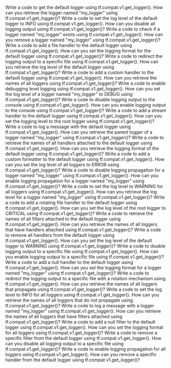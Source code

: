Write a code to get the default logger using tf.compat.v1.get_logger().
How can you retrieve the logger named "my_logger" using tf.compat.v1.get_logger()?
Write a code to set the log level of the default logger to INFO using tf.compat.v1.get_logger().
How can you disable all logging output using tf.compat.v1.get_logger()?
Write a code to check if a logger named "my_logger" exists using tf.compat.v1.get_logger().
How can you remove a logger named "my_logger" using tf.compat.v1.get_logger()?
Write a code to add a file handler to the default logger using tf.compat.v1.get_logger().
How can you set the logging format for the default logger using tf.compat.v1.get_logger()?
Write a code to redirect the logging output to a specific file using tf.compat.v1.get_logger().
How can you retrieve the log level of the default logger using tf.compat.v1.get_logger()?
Write a code to add a custom handler to the default logger using tf.compat.v1.get_logger().
How can you retrieve the names of all loggers using tf.compat.v1.get_logger()?
Write a code to enable debugging level logging using tf.compat.v1.get_logger().
How can you set the log level of a logger named "my_logger" to DEBUG using tf.compat.v1.get_logger()?
Write a code to disable logging output to the console using tf.compat.v1.get_logger().
How can you enable logging output to the console using tf.compat.v1.get_logger()?
Write a code to add a stream handler to the default logger using tf.compat.v1.get_logger().
How can you set the logging level to the root logger using tf.compat.v1.get_logger()?
Write a code to log a message with the default logger using tf.compat.v1.get_logger().
How can you retrieve the parent logger of a logger named "my_logger" using tf.compat.v1.get_logger()?
Write a code to retrieve the names of all handlers attached to the default logger using tf.compat.v1.get_logger().
How can you retrieve the logging format of the default logger using tf.compat.v1.get_logger()?
Write a code to add a custom formatter to the default logger using tf.compat.v1.get_logger().
How can you set the log level of all loggers to ERROR using tf.compat.v1.get_logger()?
Write a code to disable logging propagation for a logger named "my_logger" using tf.compat.v1.get_logger().
How can you enable logging propagation for a logger named "my_logger" using tf.compat.v1.get_logger()?
Write a code to set the log level to WARNING for all loggers using tf.compat.v1.get_logger().
How can you retrieve the log level for a logger named "my_logger" using tf.compat.v1.get_logger()?
Write a code to add a rotating file handler to the default logger using tf.compat.v1.get_logger().
How can you set the log level of the root logger to CRITICAL using tf.compat.v1.get_logger()?
Write a code to retrieve the names of all filters attached to the default logger using tf.compat.v1.get_logger().
How can you retrieve the names of all loggers that have handlers attached using tf.compat.v1.get_logger()?
Write a code to remove all handlers from the default logger using tf.compat.v1.get_logger().
How can you set the log level of the default logger to WARNING using tf.compat.v1.get_logger()?
Write a code to disable logging output to a specific file using tf.compat.v1.get_logger().
How can you enable logging output to a specific file using tf.compat.v1.get_logger()?
Write a code to add a null handler to the default logger using tf.compat.v1.get_logger().
How can you set the logging format for a logger named "my_logger" using tf.compat.v1.get_logger()?
Write a code to redirect the logging output to a specific file with a rotation mechanism using tf.compat.v1.get_logger().
How can you retrieve the names of all loggers that propagate using tf.compat.v1.get_logger()?
Write a code to set the log level to INFO for all loggers using tf.compat.v1.get_logger().
How can you retrieve the names of all loggers that do not propagate using tf.compat.v1.get_logger()?
Write a code to log a message with a logger named "my_logger" using tf.compat.v1.get_logger().
How can you retrieve the names of all loggers that have filters attached using tf.compat.v1.get_logger()?
Write a code to add a null filter to the default logger using tf.compat.v1.get_logger().
How can you set the logging format for all loggers using tf.compat.v1.get_logger()?
Write a code to remove a specific filter from the default logger using tf.compat.v1.get_logger().
How can you disable all logging output to a specific file using tf.compat.v1.get_logger()?
Write a code to enable logging propagation for all loggers using tf.compat.v1.get_logger().
How can you remove a specific handler from the default logger using tf.compat.v1.get_logger()?